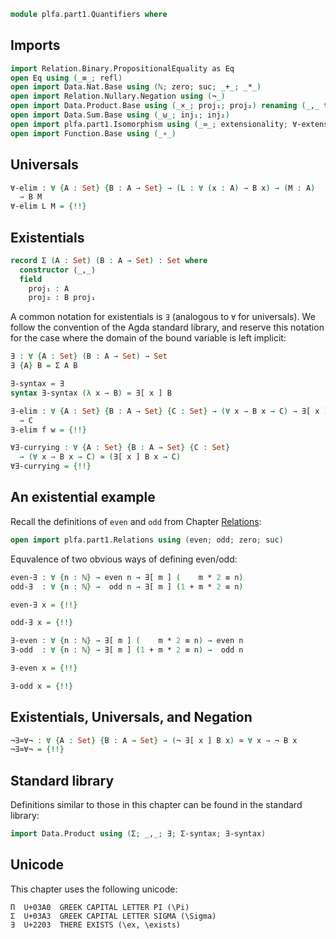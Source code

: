 ```agda
module plfa.part1.Quantifiers where
```

## Imports

```agda
import Relation.Binary.PropositionalEquality as Eq
open Eq using (_≡_; refl)
open import Data.Nat.Base using (ℕ; zero; suc; _+_; _*_)
open import Relation.Nullary.Negation using (¬_)
open import Data.Product.Base using (_×_; proj₁; proj₂) renaming (_,_ to ⟨_,_⟩)
open import Data.Sum.Base using (_⊎_; inj₁; inj₂)
open import plfa.part1.Isomorphism using (_≃_; extensionality; ∀-extensionality)
open import Function.Base using (_∘_)
```

## Universals

```agda
∀-elim : ∀ {A : Set} {B : A → Set} → (L : ∀ (x : A) → B x) → (M : A)
  → B M
∀-elim L M = {!!}
```

## Existentials

```agda
record Σ (A : Set) (B : A → Set) : Set where
  constructor ⟨_,_⟩
  field
    proj₁ : A
    proj₂ : B proj₁
```
A common notation for existentials is `∃` (analogous to `∀` for universals).
We follow the convention of the Agda standard library, and reserve this
notation for the case where the domain of the bound variable is left implicit:
```agda
∃ : ∀ {A : Set} (B : A → Set) → Set
∃ {A} B = Σ A B

∃-syntax = ∃
syntax ∃-syntax (λ x → B) = ∃[ x ] B

∃-elim : ∀ {A : Set} {B : A → Set} {C : Set} → (∀ x → B x → C) → ∃[ x ] B x
  → C
∃-elim f w = {!!}

∀∃-currying : ∀ {A : Set} {B : A → Set} {C : Set}
  → (∀ x → B x → C) ≃ (∃[ x ] B x → C)
∀∃-currying = {!!}
```

## An existential example

Recall the definitions of `even` and `odd` from
Chapter [Relations](/Relations/):
```agda
open import plfa.part1.Relations using (even; odd; zero; suc)
```

Equvalence of two obvious ways of defining even/odd:
```agda
even-∃ : ∀ {n : ℕ} → even n → ∃[ m ] (    m * 2 ≡ n)
odd-∃  : ∀ {n : ℕ} →  odd n → ∃[ m ] (1 + m * 2 ≡ n)

even-∃ x = {!!}

odd-∃ x = {!!}

∃-even : ∀ {n : ℕ} → ∃[ m ] (    m * 2 ≡ n) → even n
∃-odd  : ∀ {n : ℕ} → ∃[ m ] (1 + m * 2 ≡ n) →  odd n

∃-even x = {!!}

∃-odd x = {!!}
```

## Existentials, Universals, and Negation

```agda
¬∃≃∀¬ : ∀ {A : Set} {B : A → Set} → (¬ ∃[ x ] B x) ≃ ∀ x → ¬ B x
¬∃≃∀¬ = {!!}
```

## Standard library

Definitions similar to those in this chapter can be found in the standard library:
```agda
import Data.Product using (Σ; _,_; ∃; Σ-syntax; ∃-syntax)
```

## Unicode

This chapter uses the following unicode:

    Π  U+03A0  GREEK CAPITAL LETTER PI (\Pi)
    Σ  U+03A3  GREEK CAPITAL LETTER SIGMA (\Sigma)
    ∃  U+2203  THERE EXISTS (\ex, \exists)
